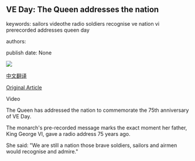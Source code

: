 ## VE Day: The Queen addresses the nation

keywords: sailors videothe radio soldiers recognise ve nation vi prerecorded addresses queen day

authors: 

publish date: None

![](https://ichef.bbci.co.uk/news/1024/branded_news/92CC/production/_112208573_p08cplk2.jpg)

[中文翻译](VE%20Day%3A%20The%20Queen%20addresses%20the%20nation_zh.md)

[Original Article](https://www.bbc.com/news/uk-52591277)

Video

The Queen has addressed the nation to commemorate the 75th anniversary of VE Day.

The monarch's pre-recorded message marks the exact moment her father, King George VI, gave a radio address 75 years ago.

She said: "We are still a nation those brave soldiers, sailors and airmen would recognise and admire."